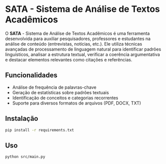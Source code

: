 # SATA - Sistema de Análise de Textos Acadêmicos

O **SATA** - Sistema de Análise de Textos Acadêmicos é uma ferramenta desenvolvida para auxiliar pesquisadores, professores e estudantes na análise de conteúdo (entrevistas, notícias, etc.). Ele utiliza técnicas avançadas de processamento de linguagem natural para identificar padrões linguísticos, analisar a estrutura textual, verificar a coerência argumentativa e destacar elementos relevantes como citações e referências.

## Funcionalidades
- Análise de frequência de palavras-chave
- Geração de estatísticas sobre padrões textuais
- Identificação de conceitos e categorias recorrentes
- Suporte para diversos formatos de arquivos (PDF, DOCX, TXT)

## Instalação
```bash
pip install -r requirements.txt
```

## Uso
```bash
python src/main.py
```

